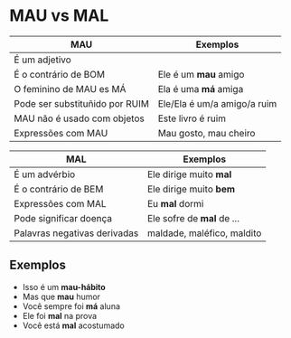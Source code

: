 # MAU vs MAL

| MAU                            | Exemplos                    |
| --                             | --                          |
| É um adjetivo                  |                             |
| É o contrário de BOM           | Ele é um **mau** amigo      |
| O feminino de MAU es MÁ        | Ela é uma **má** amiga      |
| Pode ser substituñido por RUIM | Ele/Ela é um/a amigo/a ruim |
| MAU não é usado com objetos    | Este livro é ruim           |
| Expressões com MAU             | Mau gosto, mau cheiro       |

| MAL                            | Exemplos                    |
| --                             | --                          |
| É um advérbio                  | Ele dirige muito **mal**    |
| É o contrário de BEM           | Ele dirige muito **bem**    |
| Expressões com MAL             | Eu **mal** dormi            |
| Pode significar doença         | Ele sofre de **mal** de ... |
| Palavras negativas derivadas   | maldade, maléfico, maldito  |

## Exemplos

* Isso é um **mau-hábito**
* Mas que **mau** humor
* Você sempre foi **má** aluna
* Ele foi **mal** na prova
* Você está **mal** acostumado
